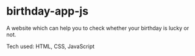 # birthday-app-js

A website which can help you to check whether your birthday is lucky or not.

Tech used: HTML, CSS, JavaScript


